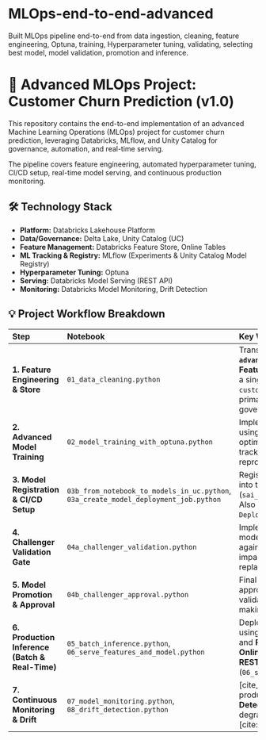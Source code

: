 # MLOps-end-to-end-advanced
Built MLOps pipeline end-to-end from data ingestion, cleaning, feature engineering, Optuna, training, Hyperparameter tuning, validating, selecting best model, model validation, promotion and inference.

# 🚀 Advanced MLOps Project: Customer Churn Prediction (v1.0)

This repository contains the end-to-end implementation of an advanced Machine Learning Operations (MLOps) project for customer churn prediction, leveraging Databricks, MLflow, and Unity Catalog for governance, automation, and real-time serving.

The pipeline covers feature engineering, automated hyperparameter tuning, CI/CD setup, real-time model serving, and continuous production monitoring.

## 🛠️ Technology Stack

* **Platform:** Databricks Lakehouse Platform
* **Data/Governance:** Delta Lake, Unity Catalog (UC)
* **Feature Management:** Databricks Feature Store, Online Tables
* **ML Tracking & Registry:** MLflow (Experiments & Unity Catalog Model Registry)
* **Hyperparameter Tuning:** Optuna
* **Serving:** Databricks Model Serving (REST API)
* **Monitoring:** Databricks Model Monitoring, Drift Detection

## 💡 Project Workflow Breakdown

| Step | Notebook | Key Work & Contribution |
| :--- | :--- | :--- |
| **1. Feature Engineering & Store** | `01_data_cleaning.python` | Transformed raw data and created the **`advanced_churn_feature_table`** in the **Databricks Feature Store** (governed by UC). This establishes a single source of truth for features, using `customerID` and `transaction_ts` as primary/timeseries keys for better data governance. |
| **2. Advanced Model Training** | `02_model_training_with_optuna.python` | Implemented advanced **Hyperparameter Tuning** using the **Optuna** framework. All runs and the optimal hyperparameters were automatically tracked and logged to **MLflow Experiments** for reproducibility. |
| **3. Model Registration & CI/CD Setup** | `03b_from_notebook_to_models_in_uc.python`, `03a_create_model_deployment_job.python` | Registered the best model from the Optuna runs into the **Unity Catalog Model Registry** (`sai_datastorage.default.advanced_mlops_churn`). Also created a deployment job (`DBDemos-Model-Deployment-Job`) for seamless CI/CD integration. |
| **4. Challenger Validation Gate** | `04a_challenger_validation.python` | Implemented a rigorous **Validation Gate**. The model is evaluated not just on F1 score, but against custom **Business Metrics** (cost/revenue impact) to decide if the new Challenger can replace the Champion model. |
| **5. Model Promotion & Approval** | `04b_challenger_approval.python` | Final automated logic to check for a specific approval tag (`Approval_Check`) and promote the validated Challenger to the **`@Champion`** alias in UC, making it live for all downstream consumers. |
| **6. Production Inference (Batch & Real-Time)** | `05_batch_inference.python`, `06_serve_features_and_model.python` | Deployed for multiple use cases: **Batch Scoring** using a Spark UDF (`05_batch_inference.python`) and **Real-Time Serving** by deploying features to **Online Tables** and the model to a **Model Serving REST API endpoint** (`06_serve_features_and_model.python`). |
| **7. Continuous Monitoring & Drift** | `07_model_monitoring.python`, `08_drift_detection.python` | [cite_start]Established **Model Monitoring** in production to track performance metrics and **Drift Detection** against baseline data to catch feature degradation before it impacts business outcomes. [cite: 9, 10] |
